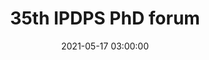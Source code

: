 ---
title: "35th IPDPS PhD forum"
date: 2021-05-17 03:00:00
location: En ligne
description: "Heterogeneity-aware Deep Learning Workload Deployments on the Computing Continuum."
draft: false
---